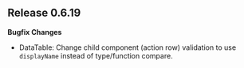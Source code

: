 ## Release 0.6.19
**Bugfix Changes**

- DataTable: Change child component (action row) validation to use `displayName` instead of type/function compare.
